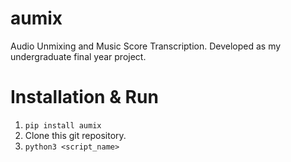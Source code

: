 # aumix
Audio Unmixing and Music Score Transcription. Developed as my undergraduate final year project.

# Installation & Run
1. `pip install aumix`
2. Clone this git repository.
3. `python3 <script_name>`
